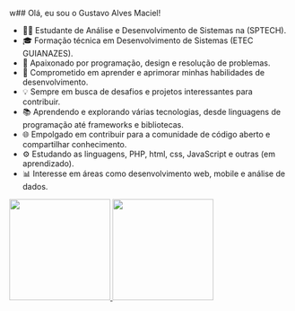 w## Olá, eu sou o Gustavo Alves Maciel!

- 👨‍💻 Estudante de Análise e Desenvolvimento de Sistemas na (SPTECH).
- 🎓 Formação técnica em Desenvolvimento de Sistemas (ETEC GUIANAZES).
- 🌟 Apaixonado por programação, design e resolução de problemas.
- 🚀 Comprometido em aprender e aprimorar minhas habilidades de desenvolvimento.
- 💡 Sempre em busca de desafios e projetos interessantes para contribuir.
- 📚 Aprendendo e explorando várias tecnologias, desde linguagens de programação até frameworks e bibliotecas.
- 🌐 Empolgado em contribuir para a comunidade de código aberto e compartilhar conhecimento.
- ⚙️ Estudando as linguagens, PHP, html, css, JavaScript e outras (em aprendizado).
- 📊 Interesse em áreas como desenvolvimento web, mobile e análise de dados.
<div>
  <a href="https://beacons.ai/GustavoAlvesMaciel">
  <img height="180em" src="https://github-readme-stats.vercel.app/api?username=GustavoAlvesMaciel&show_icons=true&theme=dark&include_all_commits=true&count_private=true"/>
  <img height="180em" src="https://github-readme-stats.vercel.app/api/top-langs/?username=GustavoAlvesMaciel&layout=compact&langs_count=16&theme=dark"/>
</div>
